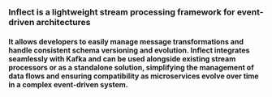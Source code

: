 ### Inflect is a lightweight stream processing framework for event-driven architectures
#### It allows developers to easily manage message transformations and handle consistent schema versioning and evolution. Inflect integrates seamlessly with Kafka and can be used alongside existing stream processors or as a standalone solution, simplifying the management of data flows and ensuring compatibility as microservices evolve over time in a complex event-driven system.
